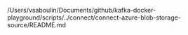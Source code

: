 /Users/vsaboulin/Documents/github/kafka-docker-playground/scripts/../connect/connect-azure-blob-storage-source/README.md